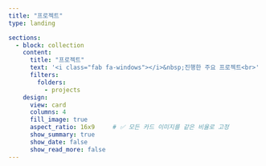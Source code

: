 ```yaml
---
title: "프로젝트"
type: landing

sections:
  - block: collection
    content:
      title: "프로젝트"
      text: '<i class="fab fa-windows"></i>&nbsp;진행한 주요 프로젝트<br>'
      filters:
        folders:
          - projects
    design:
      view: card
      columns: 4
      fill_image: true
      aspect_ratio: 16x9     # ✅ 모든 카드 이미지를 같은 비율로 고정
      show_summary: true
      show_date: false
      show_read_more: false
---
```

